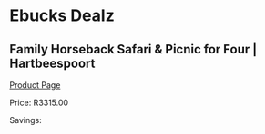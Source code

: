 
# Ebucks Dealz
## Family Horseback Safari & Picnic for Four | Hartbeespoort
[Product Page](https://www.ebucks.com/web/shop/productSelected.do?prodId=1133011152&catId=322194367)

Price: R3315.00

Savings: 


	